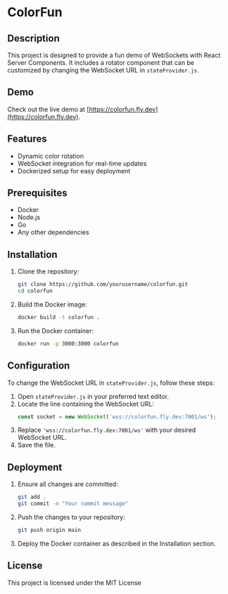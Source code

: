 # ColorFun

## Description
This project is designed to provide a fun demo of WebSockets with React Server Components. It includes a rotator component that can be customized by changing the WebSocket URL in `stateProvider.js`. 

## Demo
Check out the live demo at [https://colorfun.fly.dev](https://colorfun.fly.dev).

## Features
- Dynamic color rotation
- WebSocket integration for real-time updates
- Dockerized setup for easy deployment

## Prerequisites
- Docker
- Node.js
- Go
- Any other dependencies

## Installation

1. Clone the repository:
    ```sh
    git clone https://github.com/yourusername/colorfun.git
    cd colorfun
    ```

2. Build the Docker image:
    ```sh
    docker build -t colorfun .
    ```

3. Run the Docker container:
    ```sh
    docker run -p 3000:3000 colorfun
    ```

## Configuration

To change the WebSocket URL in `stateProvider.js`, follow these steps:

1. Open `stateProvider.js` in your preferred text editor.
2. Locate the line containing the WebSocket URL:
    ```js
    const socket = new WebSocket('wss://colorfun.fly.dev:7001/ws');
    ```
3. Replace `'wss://colorfun.fly.dev:7001/ws'` with your desired WebSocket URL.
4. Save the file.

## Deployment

1. Ensure all changes are committed:
    ```sh
    git add .
    git commit -m "Your commit message"
    ```

2. Push the changes to your repository:
    ```sh
    git push origin main
    ```

3. Deploy the Docker container as described in the Installation section.

## License
This project is licensed under the MIT License

